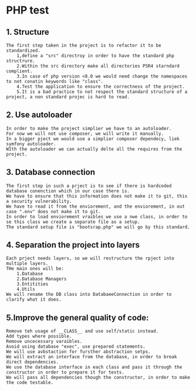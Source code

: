 # PHP test

## 1. Structure
    The first step taken in the project is to refactor it to be standardized.
        1,define a "src" directroy in order to have the standard php structrure.
        2.Within the src directory make all directories PSR4 starndard complient.
        3.In case of php version <8.0 we would need change the namespaces to not conatin keywords like "class".
        4.Test the application to ensure the correctness of the project.
        5.It is a bad practice to not respect the standard structure of a project, a non standard projec is hard to read.

## 2. Use autoloader
    In order to make the project simplier we have to an autoloader.
    For now we will not use composer, we will write it manually.
    In a bigger pject we would use a simplier composer dependecy, liek symfony autoloader.
    WIth the autoloader we can actually delte all the requires from the project.

## 3. Database connection
    The first step in such a prject is to see if there is hardcoded database conenction which in our case there is.
    We have to ensure that this information does not make it to git, this a security vulnerability.
    We have to read it from the enviorement, and the enviorement, in out case ".env" does not make it to git.
    In order to load enviorement vraibles we use a nwe class, in order to se this class we create a separate file as a setup.
    The standard setup file is "bootsrap.php" we will go by this standard.

## 4. Separation the project into layers
    Each prject needs layers, so we will restructure the rpject into multiple layers.
    THe main ones will be:
        1.Database
        2.Database Managers
        3.Entitities
        4.Utils
    We will rename the DB class into DatabaeeConnection in order to clarify what it does.
## 5.Improve the general quality of code:
    Remove teh usage of __CLASS__ and use self/static instead.
    Add types where possible.
    Remove uncecessary varaibles.
    Avoid using database "exec", use prepared statements.
    We will use avbstaction for fursther abstraction setps.
    We will extract an interface from the database, in order to break direct dependencies.
    We use the database interface in each class and pass it through the constructor in order to prepare it for tests.
    We will pass all dependencies though the constructor, in order to make the code testable.